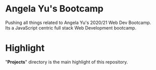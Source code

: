 # Angela Yu's Bootcamp
Pushing all things related to Angela Yu's 2020/21 Web Dev Bootcamp.
<br>
Its a JavaScript centric full stack Web Development bootcamp.

# Highlight
"__Projects__" directory is the main highlight of this repository.
